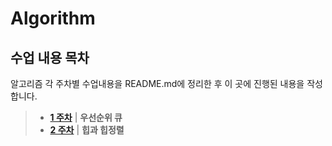 # Algorithm
## 수업 내용 목차 
알고리즘 각 주차별 수업내용을 README.md에 정리한 후 이 곳에 진행된 내용을 작성합니다.

> - __[1 주차](./PriorityQueue/README.md)__ | __우선순위 큐__
> - __[2 주차](./Heap/README.md)__ | __힙과 힙정렬__
